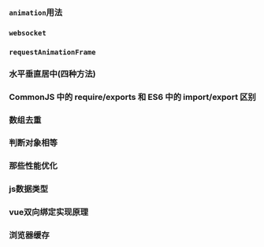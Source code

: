 
### `animation`用法
### `websocket`
### `requestAnimationFrame`
### 水平垂直居中(四种方法)
### CommonJS 中的 require/exports 和 ES6 中的 import/export 区别
### 数组去重
### 判断对象相等
### 那些性能优化
### js数据类型
### vue双向绑定实现原理
### 浏览器缓存